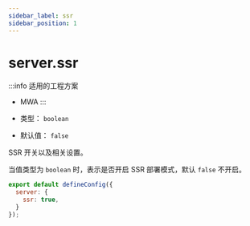 ```yaml
---
sidebar_label: ssr
sidebar_position: 1
---
```


# server.ssr

:::info 适用的工程方案
* MWA
:::

* 类型： `boolean`
* 默认值： `false`

SSR 开关以及相关设置。

当值类型为 `boolean` 时，表示是否开启 SSR 部署模式，默认 `false` 不开启。

```js title="modern.config.js"
export default defineConfig({
  server: {
    ssr: true,
  }
});
```

